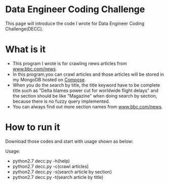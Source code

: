 # Data Engineer Coding Challenge 
This page will introduce the code I wrote for Data Engineer Coding Challenge(DECC).

# What is it
- This program I wrote is for crawling news articles from www.bbc.com/news. 
- In this program,you can crawl articles and those articles will be stored in my MongoDB hosted on [Compose](https://compose.io/).
- When you do the search by title, the title keyword have to be complete title such as "Delta blames power cut for worldwide flight delays" and the section should be like "Magazine" when doing search by section, because there is no fuzzy query implemented. 
- You can always find out more section names from www.bbc.com/news.

# How to run it
Download those codes and start with usage shown as below:

Usage:
- python2.7 decc.py -h(help)
- python2.7 decc.py -c(crawl articles)
- python2.7 decc.py -s(search article by section) <section>
- python2.7 decc.py -t(search article by title) <title>

